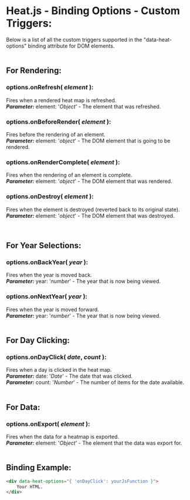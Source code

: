 # Heat.js - Binding Options - Custom Triggers:

Below is a list of all the custom triggers supported in the "data-heat-options" binding attribute for DOM elements.
<br>
<br>


## For Rendering:

### options.onRefresh( *element* ):
Fires when a rendered heat map is refreshed.
<br>
***Parameter:*** element: '*Object*' - The element that was refreshed.
<br>

### options.onBeforeRender( *element* ):
Fires before the rendering of an element.
<br>
***Parameter:*** element: '*object*' - The DOM element that is going to be rendered.

### options.onRenderComplete( *element* ):
Fires when the rendering of an element is complete.
<br>
***Parameter:*** element: '*object*' - The DOM element that was rendered.

### options.onDestroy( *element* ):
Fires when the element is destroyed (reverted back to its original state).
<br>
***Parameter:*** element: '*object*' - The DOM element that was destroyed.

<br>


## For Year Selections:

### options.onBackYear( *year* ):
Fires when the year is moved back.
<br>
***Parameter:*** year: '*number*' - The year that is now being viewed.

### options.onNextYear( *year* ):
Fires when the year is moved forward.
<br>
***Parameter:*** year: '*number*' - The year that is now being viewed.
<br>
<br>


## For Day Clicking:

### options.onDayClick( *date*, *count* ):
Fires when a day is clicked in the heat map.
<br>
***Parameter:*** date: '*Date*' - The date that was clicked.
<br>
***Parameter:*** count: '*Number*' - The number of items for the date available.
<br>
<br>


## For Data:

### options.onExport( *element* ):
Fires when the data for a heatmap is exported.
<br>
***Parameter:*** element: '*Object*' - The element that the data was export for.
<br>
<br>


## Binding Example:

```markdown
<div data-heat-options="{ 'onDayClick': yourJsFunction }">
    Your HTML.
</div>
```